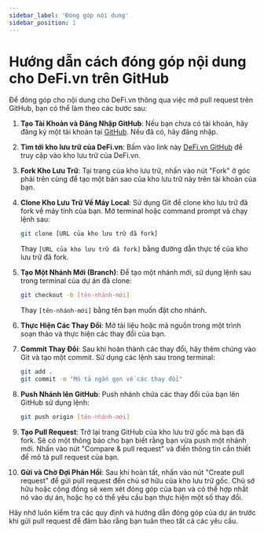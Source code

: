 ```yaml
---
sidebar_label: 'Đóng góp nội dung'
sidebar_position: 1
---
```

# Hướng dẫn cách đóng góp nội dung cho DeFi.vn trên GitHub

Để đóng góp cho nội dung cho DeFi.vn thông qua việc mở pull request trên GitHub, bạn có thể làm theo các bước sau:

1. **Tạo Tài Khoản và Đăng Nhập GitHub**: Nếu bạn chưa có tài khoản, hãy đăng ký một tài khoản tại [GitHub](https://github.com). Nếu đã có, hãy đăng nhập.

2. **Tìm tới kho lưu trữ của DeFi.vn**: Bấm vào link này [DeFi.vn GitHub](https://github.com/defivn/defivn) để truy cập vào kho lưu trữ của DeFi.vn.

3. **Fork Kho Lưu Trữ**: Tại trang của kho lưu trữ, nhấn vào nút "Fork" ở góc phải trên cùng để tạo một bản sao của kho lưu trữ này trên tài khoản của bạn.

4. **Clone Kho Lưu Trữ Về Máy Local**: Sử dụng Git để clone kho lưu trữ đã fork về máy tính của bạn. Mở terminal hoặc command prompt và chạy lệnh sau:
   ```bash
   git clone [URL của kho lưu trữ đã fork]
   ```
   Thay `[URL của kho lưu trữ đã fork]` bằng đường dẫn thực tế của kho lưu trữ đã fork.

5. **Tạo Một Nhánh Mới (Branch)**: Để tạo một nhánh mới, sử dụng lệnh sau trong terminal của dự án đã clone:
   ```bash
   git checkout -b [tên-nhánh-mới]
   ```
   Thay `[tên-nhánh-mới]` bằng tên bạn muốn đặt cho nhánh.

6. **Thực Hiện Các Thay Đổi**: Mở tài liệu hoặc mã nguồn trong một trình soạn thảo và thực hiện các thay đổi của bạn.

7. **Commit Thay Đổi**: Sau khi hoàn thành các thay đổi, hãy thêm chúng vào Git và tạo một commit. Sử dụng các lệnh sau trong terminal:
   ```bash
   git add .
   git commit -m "Mô tả ngắn gọn về các thay đổi"
   ```

8. **Push Nhánh lên GitHub**: Push nhánh chứa các thay đổi của bạn lên GitHub sử dụng lệnh:
   ```bash
   git push origin [tên-nhánh-mới]
   ```

9. **Tạo Pull Request**: Trở lại trang GitHub của kho lưu trữ gốc mà bạn đã fork. Sẽ có một thông báo cho bạn biết rằng bạn vừa push một nhánh mới. Nhấn vào nút "Compare & pull request" và điền thông tin cần thiết để mô tả pull request của bạn.

10. **Gửi và Chờ Đợi Phản Hồi**: Sau khi hoàn tất, nhấn vào nút "Create pull request" để gửi pull request đến chủ sở hữu của kho lưu trữ gốc. Chủ sở hữu hoặc cộng đồng sẽ xem xét đóng góp của bạn và có thể hợp nhất nó vào dự án, hoặc họ có thể yêu cầu bạn thực hiện một số thay đổi. 

Hãy nhớ luôn kiểm tra các quy định và hướng dẫn đóng góp của dự án trước khi gửi pull request để đảm bảo rằng bạn tuân theo tất cả các yêu cầu.